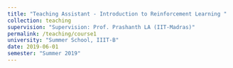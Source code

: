 ```yaml
---
title: "Teaching Assistant - Introduction to Reinforcement Learning "
collection: teaching
supervision: "Supervision: Prof. Prashanth LA (IIT-Madras)"
permalink: /teaching/course1
university: "Summer School, IIIT-B"
date: 2019-06-01
semester: "Summer 2019"
---
```

